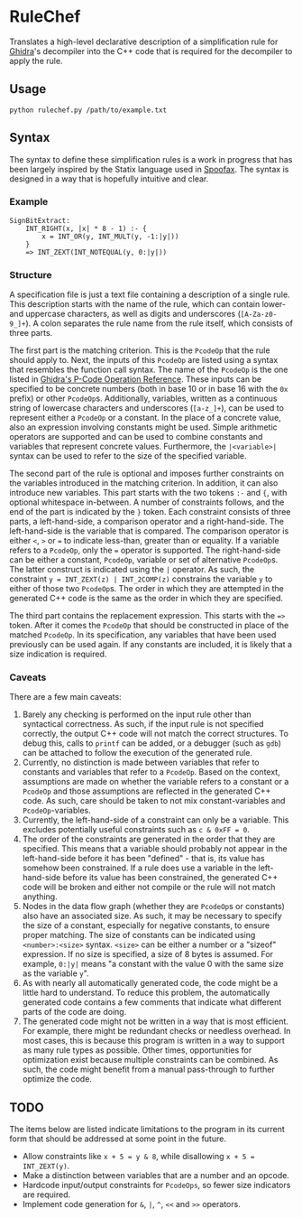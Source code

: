 # RuleChef
Translates a high-level declarative description of a simplification rule for [Ghidra]'s decompiler into the C++ code that is required for the decompiler to apply the rule.

## Usage

    python rulechef.py /path/to/example.txt

## Syntax
The syntax to define these simplification rules is a work in progress that has been largely inspired by the Statix language used in [Spoofax]. The syntax is designed in a way that is hopefully intuitive and clear.

### Example

    SignBitExtract:
        INT_RIGHT(x, |x| * 8 - 1) :- {
            x = INT_OR(y, INT_MULT(y, -1:|y|))
        }
        => INT_ZEXT(INT_NOTEQUAL(y, 0:|y|))

### Structure
A specification file is just a text file containing a description of a single rule. This description starts with the name of the rule, which can contain lower- and uppercase characters, as well as digits and underscores (`[A-Za-z0-9_]+`). A colon separates the rule name from the rule itself, which consists of three parts.

The first part is the matching criterion. This is the `PcodeOp` that the rule should apply to. Next, the inputs of this `PcodeOp` are listed using a syntax that resembles the function call syntax. The name of the `PcodeOp` is the one listed in [Ghidra's P-Code Operation Reference]. These inputs can be specified to be concrete numbers (both in base 10 or in base 16 with the `0x` prefix) or other `PcodeOp`s. Additionally, variables, written as a continuous string of lowercase characters and underscores (`[a-z_]+`), can be used to represent either a `PcodeOp` or a constant. In the place of a concrete value, also an expression involving constants might be used. Simple arithmetic operators are supported and can be used to combine constants and variables that represent concrete values. Furthermore, the `|<variable>|` syntax can be used to refer to the size of the specified variable.

The second part of the rule is optional and imposes further constraints on the variables introduced in the matching criterion. In addition, it can also introduce new variables. This part starts with the two tokens `:-` and `{`, with optional whitespace in-between. A number of constraints follows, and the end of the part is indicated by the `}` token.
Each constraint consists of three parts, a left-hand-side, a comparison operator and a right-hand-side. The left-hand-side is the variable that is compared. The comparison operator is either `<`, `>` or `=` to indicate less-than, greater than or equality. If a variable refers to a `PcodeOp`, only the `=` operator is supported. The right-hand-side can be either a constant, `PcodeOp`, variable or set of alternative `PcodeOp`s. The latter construct is indicated using the `|` operator. As such, the constraint `y = INT_ZEXT(z) | INT_2COMP(z)` constrains the variable `y` to either of those two `PcodeOp`s. The order in which they are attempted in the generated C++ code is the same as the order in which they are specified.

The third part contains the replacement expression. This starts with the `=>` token. After it comes the `PcodeOp` that should be constructed in place of the matched `PcodeOp`. In its specification, any variables that have been used previously can be used again. If any constants are included, it is likely that a size indication is required.

### Caveats
There are a few main caveats:
1. Barely any checking is performed on the input rule other than syntactical correctness. As such, if the input rule is not specified correctly, the output C++ code will not match the correct structures. To debug this, calls to `printf` can be added, or a debugger (such as `gdb`) can be attached to follow the execution of the generated rule.
1. Currently, no distinction is made between variables that refer to constants and variables that refer to a `PcodeOp`. Based on the context, assumptions are made on whether the variable refers to a constant or a `PcodeOp` and those assumptions are reflected in the generated C++ code. As such, care should be taken to not mix constant-variables and `PcodeOp`-variables.
1. Currently, the left-hand-side of a constraint can only be a variable. This excludes potentially useful constraints such as `c & 0xFF = 0`.
1. The order of the constraints are generated in the order that they are specified. This means that a variable should probably not appear in the left-hand-side before it has been "defined" - that is, its value has somehow been constrained. If a rule does use a variable in the left-hand-side before its value has been constrained, the generated C++ code will be broken and either not compile or the rule will not match anything.
1. Nodes in the data flow graph (whether they are `PcodeOp`s or constants) also have an associated size. As such, it may be necessary to specify the size of a constant, especially for negative constants, to ensure proper matching. The size of constants can be indicated using `<number>:<size>` syntax. `<size>` can be either a number or a "sizeof" expression. If no size is specified, a size of 8 bytes is assumed. For example, `0:|y|` means "a constant with the value 0 with the same size as the variable `y`".
1. As with nearly all automatically generated code, the code might be a little hard to understand. To reduce this problem, the automatically generated code contains a few comments that indicate what different parts of the code are doing.
1. The generated code might not be written in a way that is most efficient. For example, there might be redundant checks or needless overhead. In most cases, this is because this program is written in a way to support as many rule types as possible. Other times, opportunities for optimization exist because multiple constraints can be combined. As such, the code might benefit from a manual pass-through to further optimize the code.

## TODO
The items below are listed indicate limitations to the program in its current form that should be addressed at some point in the future.

- Allow constraints like `x + 5 = y & 8`, while disallowing `x + 5 = INT_ZEXT(y)`.
- Make a distinction between variables that are a number and an opcode.
- Hardcode input/output constraints for `PcodeOps`, so fewer size indicators are required.
- Implement code generation for `&`, `|`, `^`, `<<` and `>>` operators.


[Ghidra]: https://github.com/NationalSecurityAgency/ghidra
[Spoofax]: https://github.com/metaborg/spoofax-pie
[Ghidra's P-Code Operation Reference]: https://github.com/NationalSecurityAgency/ghidra/blob/master/GhidraDocs/languages/html/pcodedescription.html